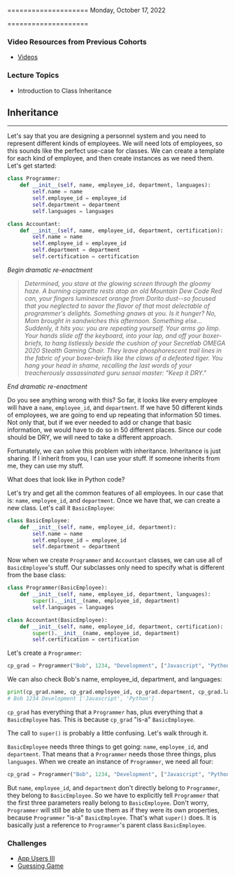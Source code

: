====================
Monday, October 17, 2022

====================
### Video Resources from Previous Cohorts
- [Videos](https://www.youtube.com/channel/UCASZ7zW_Egu0T4KG3YEdGfw/playlists)


### Lecture Topics
- Introduction to Class Inheritance

## Inheritance
---
Let's say that you are designing a personnel system and you need to represent different kinds of employees.  We will need lots of employees, so this sounds like the perfect use-case for classes.  We can create a template for each kind of employee, and then create instances as we need them.  Let's get started:

```python
class Programmer:
    def __init__(self, name, employee_id, department, languages):
        self.name = name
        self.employee_id = employee_id
        self.department = department
        self.languages = languages

class Accountant:
    def __init__(self, name, employee_id, department, certification):
        self.name = name
        self.employee_id = employee_id
        self.department = department
        self.certification = certification
```
*Begin dramatic re-enactment*

><i>Determined, you stare at the glowing screen through the gloomy haze.  A burning cigarette rests atop an old Mountain Dew Code Red can, your fingers luminescet orange from Dorito dust--so focused that you neglected to savor the flavor of that most delectable of programmer's delights.  Something gnaws at you.  Is it hunger?  No, Mom brought in sandwiches this afternoon.  Something else...  Suddenly, it hits you: you are repeating yourself.  Your arms go limp.  Your hands slide off the keyboard, into your lap, and off your boxer-briefs, to hang listlessly beside the cushion of your Secretlab OMEGA 2020 Stealth Gaming Chair.  They leave phosphorescent trail lines in the fabric of your boxer-briefs like the claws of a defeated tiger.  You hang your head in shame, recalling the last words of your treacherously assassinated guru sensai master: "Keep it DRY."</i>

*End dramatic re-enactment*

Do you see anything wrong with this?  So far, it looks like every employee will have a `name`, `employee_id`, and `department`.  If we have 50 different kinds of employees, we are going to end up repeating that information 50 times.  Not only that, but if we ever needed to add or change that basic information, we would have to do so in 50 different places.  Since our code should be DRY, we will need to take a different approach.

Fortunately, we can solve this problem with inheritance.  Inheritance is just sharing.  If I inherit from you, I can use your stuff.  If someone inherits from me, they can use my stuff.

What does that look like in Python code?

Let's try and get all the common features of all employees.  In our case that is: `name`, `employee_id`, and `department`.  Once we have that, we can create a new class.  Let's call it `BasicEmployee`:

```python
class BasicEmployee:
    def __init__(self, name, employee_id, department):
        self.name = name
        self.employee_id = employee_id
        self.department = department
```
Now when we create `Programmer` and `Accountant` classes, we can use all of `BasicEmployee`'s stuff.  Our subclasses only need to specify what is different from the base class:

```python
class Programmer(BasicEmployee):
    def __init__(self, name, employee_id, department, languages):
        super().__init__(name, employee_id, department)
        self.languages = languages

class Accountant(BasicEmployee):
    def __init__(self, name, employee_id, department, certification):
        super().__init__(name, employee_id, department)
        self.certification = certification
```

Let's create a `Programmer`:
```python
cp_grad = Programmer("Bob", 1234, "Development", ["Javascript", "Python"])
```
We can also check Bob's name, employee_id, department, and languages:
```python
print(cp_grad.name, cp_grad.employee_id, cp_grad.department, cp_grad.languages)
# Bob 1234 Development ['Javascript', 'Python']
```
`cp_grad` has everything that a `Programmer` has, plus everything that a `BasicEmployee` has.  This is because `cp_grad` "is-a" `BasicEmployee`.

The call to `super()` is probably a little confusing.  Let's walk through it.

`BasicEmployee` needs three things to get going: `name`, `employee_id`, and `department`.  That means that a `Programmer` needs those three things, plus `languages`.  When we create an instance of `Programmer`, we need all four:
```python
cp_grad = Programmer("Bob", 1234, "Development", ["Javascript", "Python"])
```

But `name`, `employee_id`, and `department` don't directly belong to `Programmer`, they belong to `BasicEmployee`.  So we have to explicitly tell `Programmer` that the first three parameters really belong to `BasicEmployee`.  Don't worry, `Programmer` will still be able to use them as if they were its own properties, because `Programmer` "is-a" `BasicEmployee`.  That's what `super()` does.  It is basically just a reference to `Programmer`'s parent class `BasicEmployee`.


### Challenges
- [App Users III](https://github.com/deltaplatoonew/app-users-III)
- [Guessing Game](https://github.com/deltaplatoonew/guessing-game)
